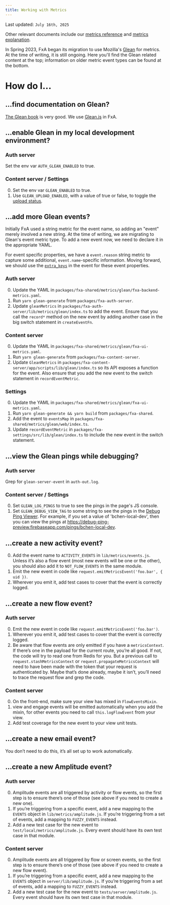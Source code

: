 ```yaml
---
title: Working with Metrics
---
```


Last updated: `July 16th, 2025`

Other relevant documents include our [metrics reference](../reference/metrics) and [metrics explanation](../explanation/metrics).

In Spring 2023, FxA began its migration to use Mozilla's [Glean](https://mozilla.github.io/glean/book/) for metrics.  At the time of writing, it is still ongoing.  Here you'll find the Glean related content at the top; information on older metric event types can be found at the bottom.

# How do I...

## ...find documentation on Glean?

[The Glean book](https://mozilla.github.io/glean/book/) is very good.  We use [Glean.js](https://github.com/mozilla/glean.js) in FxA.

## ...enable Glean in my local development environment?

### Auth server

Set the env var `AUTH_GLEAN_ENABLED` to true.

### Content server / Settings

0. Set the env var `GLEAN_ENABLED` to true.
0. Use `GLEAN_UPLOAD_ENABLED`, with a value of true or false, to toggle the [upload status](https://mozilla.github.io/glean/book/reference/general/toggling-upload-status.html).

## ...add more Glean events?

Initially FxA used a string metric for the event name, so adding an "event" merely involved a new string.  At the time of writing, we are migrating to Glean's event metric type.  To add a new event now, we need to declare it in the appropriate YAML.

For event specific properties, we have a `event.reason` string metric to capture some additional, `event.name`-specific information.  Moving forward, we should use the [`extra_keys`](https://mozilla.github.io/glean/book/reference/metrics/event.html#extra-metric-parameters) in the event for these event properties.

### Auth server

0. Update the YAML in `packages/fxa-shared/metrics/glean/fxa-backend-metrics.yaml`.
0. Run `yarn glean-generate` from `packages/fxa-auth-server`.
0. Update `gleanMetrics` in `packages/fxa-auth-server/lib/metrics/glean/index.ts` to add the event.  Ensure that you call the `record*` method on the new event by adding another case in the big switch statement in `createEventFn`.

### Content server

0. Update the YAML in `packages/fxa-shared/metrics/glean/fxa-ui-metrics.yaml`.
0. Run `yarn glean-generate` from `packages/fxa-content-server`.
0. Update `GleanMetrics` in `packages/fxa-content-server/app/scripts/lib/glean/index.ts` so its API exposes a function for the event.  Also ensure that you add the new event to the switch statement in `recordEventMetric`.

### Settings

0. Update the YAML in `packages/fxa-shared/metrics/glean/fxa-ui-metrics.yaml`.
0. Run `yarn glean-generate && yarn build` from `packages/fxa-shared`.
0. Add the event to `eventsMap` in `packages/fxa-shared/metrics/glean/web/index.ts`.
0. Update `recordEventMetric` in `packages/fxa-settings/src/lib/glean/index.ts` to include the new event in the switch statement.

## ...view the Glean pings while debugging?

### Auth server

Grep for `glean-server-event` in `auth-out.log`.

### Content server / Settings

0. Set `GLEAN_LOG_PINGS` to true to see the pings in the page's JS console.
1. Set `GLEAN_DEBUG_VIEW_TAG` to some string to see the pings in the [Debug Ping Viewer](https://debug-ping-preview.firebaseapp.com/).  For example, if you set a value of 'bchen-local-dev', then you can view the pings at https://debug-ping-preview.firebaseapp.com/pings/bchen-local-dev.

## ...create a new activity event?

0. Add the event name to `ACTIVITY_EVENTS` in `lib/metrics/events.js`. Unless it’s also a flow event (most new events will be one or the other), you should also add it to `NOT_FLOW_EVENTS` in the same module.
0. Emit the new event in code like `request.emitMetricsEvent('foo.bar', { uid })`.
0. Wherever you emit it, add test cases to cover that the event is correctly logged.

## ...create a new flow event?

### Auth server
0. Emit the new event in code like `request.emitMetricsEvent('foo.bar')`.
0. Wherever you emit it, add test cases to cover that the event is correctly logged.
0. Be aware that flow events are only emitted if you have a `metricsContext`. If there’s one in the payload for the current route, you’re all good. If not, the code will try to read one from Redis for you. But a previous call to `request.stashMetricsContext` or `request.propagateMetricsContext` will need to have been made with the token that your request is authenticated by. Maybe that’s done already, maybe it isn’t, you’ll need to trace the request flow and grep the code.

### Content server
0. On the front-end, make sure your view has mixed in `FlowEventsMixin`.
0. view and engage events will be emitted automatically when you add the mixin, for other events you need to call `this.logFlowEvent` from your view.
0. Add test coverage for the new event to your view unit tests.

## ...create a new email event?
You don’t need to do this, it’s all set up to work automatically.

## ...create a new Amplitude event?

### Auth server
0. Amplitude events are all triggered by activity or flow events, so the first step is to ensure there’s one of those (see above if you need to create a new one).
0. If you’re triggering from a specific event, add a new mapping to the `EVENTS` object in `lib/metrics/amplitude.js`. If you’re triggering from a set of events, add a mapping to `FUZZY_EVENTS` instead.
0. Add a new test case for the new event to `test/local/metrics/amplitude.js`. Every event should have its own test case in that module.

### Content server
0. Amplitude events are all triggered by flow or screen events, so the first step is to ensure there’s one of those (see above if you need to create a new flow event).
0. If you’re triggering from a specific event, add a new mapping to the `EVENTS` object in `server/lib/amplitude.js`. If you’re triggering from a set of events, add a mapping to `FUZZY_EVENTS` instead.
0. Add a new test case for the new event to `tests/server/amplitude.js`. Every event should have its own test case in that module.
